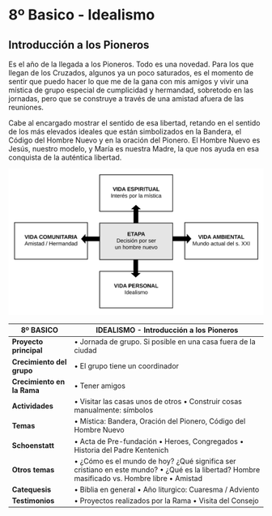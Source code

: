 # 8º Basico - Idealismo

## Introducción a los Pioneros

Es el año de la llegada a los Pioneros. Todo es una novedad. Para los que llegan de los Cruzados, algunos ya un poco saturados, es el momento de sentir que puedo hacer lo que me de la gana con mis amigos y vivir una mística de grupo especial de cumplicidad y hermandad, sobretodo en las jornadas, pero que se construye a través de una amistad afuera de las reuniones.

Cabe al encargado mostrar el sentido de esa libertad, retando en el sentido de los más elevados ideales que están simbolizados en la Bandera, el Código del Hombre Nuevo y en la oración del Pionero. El Hombre Nuevo es Jesús, nuestro modelo, y María es nuestra Madre, la que nos ayuda en esa conquista de la auténtica libertad.

![](../../.gitbook/assets/etapas-page-1.svg)

| **8º BASICO** | IDEALISMO - Introducción a los Pioneros |
| --- | --- |
| **Proyecto principal** | • Jornada de grupo. Si posible en una casa fuera de la ciudad |
| **Crecimiento del grupo** | • El grupo tiene un coordinador |
| **Crecimiento en la Rama** | • Tener amigos |
| **Actividades** | • Visitar las casas unos de otros • Construir cosas manualmente: símbolos |
| **Temas** | • Mística: Bandera, Oración del Pionero, Código del Hombre Nuevo |
| **Schoenstatt** | • Acta de Pre-fundación • Heroes, Congregados • Historia del Padre Kentenich |
| **Otros temas** | • ¿Cómo es el mundo de hoy? ¿Qué significa ser cristiano en este mundo? • ¿Qué es la libertad? Hombre masificado vs. Hombre libre • Amistad |
| **Catequesis** | • Biblia en general • Año liturgico: Cuaresma / Adviento |
| **Testimonios** | • Proyectos realizados por la Rama • Visita del Consejo |

